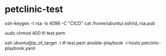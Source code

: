 # petclinic-test

ssh-keygen -t rsa -b 4096 -C "CICD"
cat /home/ubuntu/.ssh/id_rsa.pub

sudo chmod 400 tf-test.pem

ssh ubuntu@ip_of_target -i tf-test.pem
ansible-playbook -i hosts petclinic-playbook.yaml
